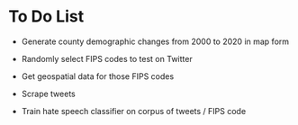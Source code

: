 # To Do List

* Generate county demographic changes from 2000 to 2020 in map form

* Randomly select FIPS codes to test on Twitter

* Get geospatial data for those FIPS codes

* Scrape tweets

* Train hate speech classifier on corpus of tweets / FIPS code
